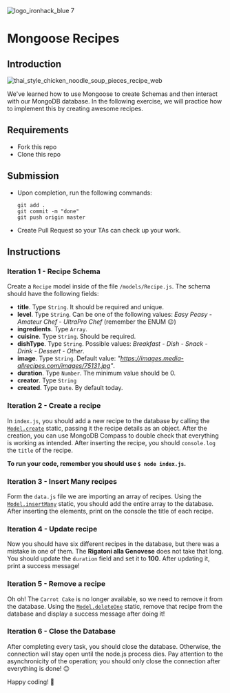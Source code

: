![logo_ironhack_blue 7](https://user-images.githubusercontent.com/23629340/40541063-a07a0a8a-601a-11e8-91b5-2f13e4e6b441.png)

# Mongoose Recipes

## Introduction

![thai_style_chicken_noodle_soup_pieces_recipe_web](https://user-images.githubusercontent.com/23629340/38369283-ac1bda62-38e7-11e8-9c9b-d9df623f1bc3.jpg)

We've learned how to use Mongoose to create Schemas and then interact with our MongoDB database. In the following exercise, we will practice how to implement this by creating awesome recipes.

## Requirements

- Fork this repo
- Clone this repo

## Submission

- Upon completion, run the following commands:

  ```
  git add .
  git commit -m "done"
  git push origin master
  ```

- Create Pull Request so your TAs can check up your work.

## Instructions

### Iteration 1 - Recipe Schema

Create a `Recipe` model inside of the file `/models/Recipe.js`. The schema should have the following fields:

- **title**. Type `String`. It should be required and unique.
- **level**. Type `String`. Can be one of the following values: _Easy Peasy_ - _Amateur Chef_ - _UltraPro Chef_ (remember the ENUM :wink:)
- **ingredients**. Type `Array`.
- **cuisine**. Type `String`. Should be required.
- **dishType**. Type `String`. Possible values: _Breakfast_ - _Dish_ - _Snack_ - _Drink_ - _Dessert_ - _Other_.
- **image**. Type `String`. Default value: _"https://images.media-allrecipes.com/images/75131.jpg"_.
- **duration**. Type `Number`. The minimum value should be 0.
- **creator**. Type `String`
- **created**. Type `Date`. By default today.

### Iteration 2 - Create a recipe

In `index.js`, you should add a new recipe to the database by calling the [`Model.create`](https://mongoosejs.com/docs/api.html#model_Model.create) static, passing it the recipe details as an object. After the creation, you can use MongoDB Compass to double check that everything is working as intended. After inserting the recipe, you should `console.log` the `title` of the recipe.

**To run your code, remember you should use `$ node index.js`.**

### Iteration 3 - Insert Many recipes

Form the `data.js` file we are importing an array of recipes. Using the [`Model.insertMany`](https://mongoosejs.com/docs/api.html#model_Model.insertMany) static, you should add the entire array to the database. After inserting the elements, print on the console the title of each recipe.

### Iteration 4 - Update recipe

Now you should have six different recipes in the database, but there was a mistake in one of them. The **Rigatoni alla Genovese** does not take that long. You should update the `duration` field and set it to **100**. After updating it, print a success message!

### Iteration 5 - Remove a recipe

Oh oh! The `Carrot Cake` is no longer available, so we need to remove it from the database. Using the [`Model.deleteOne`](https://mongoosejs.com/docs/api.html#model_Model.deleteOne) static, remove that recipe from the database and display a success message after doing it!

### Iteration 6 - Close the Database

After completing every task, you should close the database. Otherwise, the connection will stay open until the node.js process dies. Pay attention to the asynchronicity of the operation; you should only close the connection after everything is done! :wink:

Happy coding! 💙

